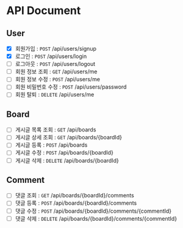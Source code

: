 # API Document
## User
- [X] 회원가입 : `POST` /api/users/signup
- [X] 로그인 : `POST` /api/users/login
- [ ] 로그아웃 : `POST` /api/users/logout
- [ ] 회원 정보 조회 : `GET` /api/users/me
- [ ] 회원 정보 수정 : `POST` /api/users/me
- [ ] 회원 비밀번호 수정 : `POST` /api/users/password
- [ ] 회원 탈퇴 : `DELETE` /api/users/me

## Board
- [ ] 게시글 목록 조회 : `GET` /api/boards
- [ ] 게시글 상세 조회 : `GET` /api/boards/{boardId}
- [ ] 게시글 등록 : `POST` /api/boards
- [ ] 게시글 수정 : `POST` /api/boards/{boardId}
- [ ] 게시글 삭제 : `DELETE` /api/boards/{boardId}

## Comment
- [ ] 댓글 조회 : `GET` /api/boards/{boardId}/comments
- [ ] 댓글 등록 : `POST` /api/boards/{boardId}/comments
- [ ] 댓글 수정 : `POST` /api/boards/{boardId}/comments/{commentId}
- [ ] 댓글 삭제 : `DELETE` /api/boards/{boardId}/comments/{commentId}
